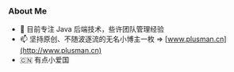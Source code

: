 ### About Me
- 🤔 目前专注 Java 后端技术，些许团队管理经验
- 📫 坚持原创、不随波逐流的无名小博主一枚 => [www.plusman.cn](http://www.plusman.cn)
- 🇨🇳 有点小爱国


<!--
**plusmancn/plusmancn** is a ✨ _special_ ✨ repository because its `README.md` (this file) appears on your GitHub profile.

Here are some ideas to get you started:

- 🔭 I’m currently working on ...
- 🌱 I’m currently learning ...
- 👯 I’m looking to collaborate on ...
- 🤔 I’m looking for help with ...
- 💬 Ask me about ...
- 📫 How to reach me: ...
- 😄 Pronouns: ...
- ⚡ Fun fact: ...
-->
